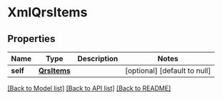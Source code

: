 # XmlQrsItems

## Properties
Name | Type | Description | Notes
------------ | ------------- | ------------- | -------------
**self** | [**QrsItems**](QrsItems.md) |  | [optional] [default to null]

[[Back to Model list]](../README.md#documentation-for-models) [[Back to API list]](../README.md#documentation-for-api-endpoints) [[Back to README]](../README.md)


